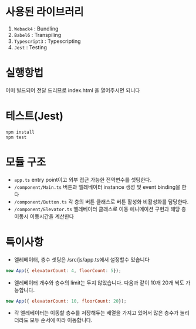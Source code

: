 # 사용된 라이브러리
1. `Weback4` : Bundling
1. `Babel6` : Transpiling
1. `Typescript3` : Typescripting
1. `Jest` : Testing


# 실행항법
이미 빌드되어 전달 드리므로 index.html 을 열어주시면 되니다

# 테스트(Jest)
```
npm install
npm test
```

# 모듈 구조
- `app.ts` entry point이고 외부 접근 가능한 전역변수를 셋팅한다.
- `/component/Main.ts` 버튼과 엘레베이터 instance 생성 및 event binding을 한다
- `/component/Button.ts` 각 층의 버튼 클래스로 버튼 활성화 비활성화를 담당한다.
- `/component/Elevator.ts` 엘레베이터 클래스로 이동 에니메이션 구현과 해당 층 이동시 이동시간을 계산한다


# 특이사항
- 엘레베이터, 층수 셋팅은 /src/js/app.ts에서 설정할수 있습니다
```javascript
new App({ elevatorCount: 4, floorCount: 5});
```
- 엘레베이터 개수와 층수의 limit는 두지 않았습니다. 다음과 같이 10개 20개 씩도 가능합니다.
```javascript
new App({ elevatorCount: 10, floorCount: 20});
```

- 각 엘레베이터는 이동할 층수를 저장해두는 배열을 가지고 있어서 많은 층수가 눌리더라도 모두 순서에 따라 이동합니다.